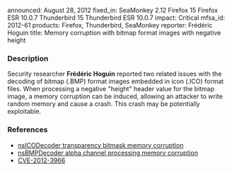announced: August 28, 2012
fixed_in: SeaMonkey 2.12
          Firefox 15
          Firefox ESR 10.0.7
          Thunderbird 15
          Thunderbird ESR 10.0.7
impact: Critical
mfsa_id: 2012-61
products: Firefox, Thunderbird, SeaMonkey
reporter: Frédéric Hoguin
title: Memory corruption with bitmap format images with negative height

<h3>Description</h3>

<p>Security researcher <strong>Frédéric Hoguin</strong> reported two related
issues with the decoding of bitmap (.BMP) format images embedded in icon (.ICO)
format files. When processing a negative "height" header value for the bitmap
image, a memory corruption can be induced, allowing an attacker to write random
memory and cause a crash. This crash may be potentially exploitable.
</p>


<h3>References</h3>

<ul>
  <li><a href="https://bugzilla.mozilla.org/show_bug.cgi?id=775794">
       nsICODecoder transparency bitmask memory corruption</a></li>
  <li><a href="https://bugzilla.mozilla.org/show_bug.cgi?id=775793">
      nsBMPDecoder alpha channel processing memory corruption</a></li>
  <li><a href="http://cve.mitre.org/cgi-bin/cvename.cgi?name=CVE-2012-3966" class="ex-ref">CVE-2012-3966</a></li>
</ul>



